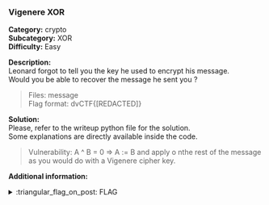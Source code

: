 ### Vigenere XOR
**Category:** crypto  
**Subcategory:** XOR  
**Difficulty:** Easy 
  
**Description:**  
Leonard forgot to tell you the key he used to encrypt his message.  
Would you be able to recover the message he sent you ?  

> Files: message  
> Flag format: dvCTF{[REDACTED]}  



**Solution:**  
Please, refer to the writeup python file for the solution.  
Some explanations are directly available inside the code.  

> Vulnerability: A ^ B = 0 => A := B and apply o nthe rest of the message as you would do with a Vigenere cipher key.  
  
**Additional information:**  

<details>
  <summary>:triangular_flag_on_post: FLAG</summary>

  ```
  dvCTF{80R3D_K3Y_15_K3Y_MY_FR13ND}
  ```
</details>